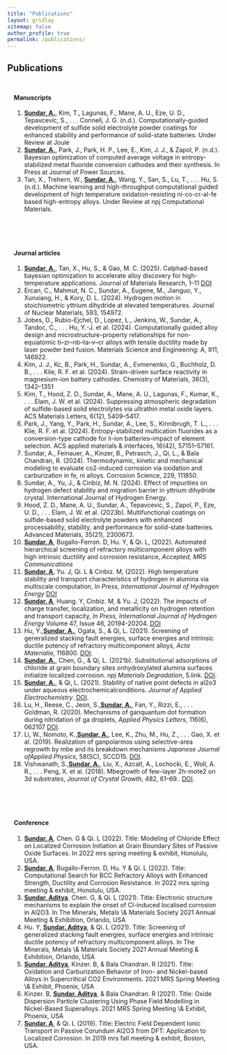```yaml
---
title: "Publications"
layout: gridlay
sitemap: false
author_profile: true
permalink: /publications/
---
```


<style>
.jumbotron{
    padding:3%;
    padding-bottom:10px;
    padding-top:10px;
    margin-top:10px;
    margin-bottom:30px;
}
</style>

## Publications

<style>
img{
  border-radius: 10px;
}
.col-md-3 {
  margin-top:10px;
  margin-bottom:10px;
  padding:0px;
  display:block;
  overflow:hidden;
  text-align:center;
  display: table-cell;
  background: white;
  border-radius: 20px;
  height: auto;
  <!-- border: 1px solid black; -->
}
iframe {
  margin:0;
  padding:0;
  width: 175px;
  display: inline;
  vertical-align: middle;
}
</style>


<div class="jumbotron">
<div class="row align-items-end">
<div class="col-md-12 col-sm-12">
 <h4>Manuscripts</h4>
 <ol>
     <li><u><b>Sundar, A.</b></u>, Kim, T., Lagunas, F., Mane, A. U., Eze, U. D., Tepavcevic, S., . . . Connell, J. G. (n.d.). Computationally-guided
development of sulfide solid electrolyte powder coatings for enhanced stability and performance of solid-state batteries. Under Review at Joule <br></li>
     <li><u><b>Sundar, A.</b></u>, Park, J., Park, H. P., Lee, E., Kim, J. J., & Zapol, P. (n.d.). Bayesian optimization of computed average voltage
in entropy-stabilized metal fluoride conversion cathodes and their synthesis. In Press at Journal of Power Sources.<br></li>
     <li>Tan, X., Trehern, W., <u><b>Sundar, A.</b></u>, Wang, Y., San, S., Lu, T., . . . Hu, S. (n.d.). Machine learning and high-throughput
computational guided development of high temperature oxidation-resisting ni-co-cr-al-fe based high-entropy alloys. Under
Review at npj Computational Materials.</li>
 </ol>
</div>
</div>
</div>

<div class="jumbotron">
<div class="row align-items-end">
<div class="col-md-12 col-sm-12">
 <h4>Journal articles</h4>
 <ol>
     <li><u><b>Sundar, A.</b></u>, Tan, X., Hu, S., & Gao, M. C. (2025). Calphad-based bayesian optimization to accelerate alloy discovery for
high-temperature applications. Journal of Materials Research, 1–11 <a href="https://link.springer.com/article/10.1557/s43578-024-01489-0" target="_blank">DOI</a><br></li>
     <li>Ercan, C., Mahmut, N. C., Sundar, A., Eugene, M., Jianguo, Y., Xunxiang, H., & Kory, D. L. (2024). Hydrogen motion in
stoichiometric yttrium dihydride at elevated temperatures. Journal of Nuclear Materials, 593, 154972. </li>
     <li>Jobes, D., Rubio-Ejchel, D., Lopez, L., Jenkins, W., Sundar, A., Tandoc, C., . . . Hu, Y.-J. et al. (2024). Computationally
guided alloy design and microstructure-property relationships for non-equiatomic ti–zr–nb–ta–v–cr alloys with tensile
ductility made by laser powder bed fusion. Materials Science and Engineering: A, 911, 146922.</li>
     <li> Kim, J. J., Kc, B., Park, H., Sundar, A., Evmenenko, G., Buchholz, D. B., . . . Klie, R. F. et al. (2024). Strain-driven surface
reactivity in magnesium-ion battery cathodes. Chemistry of Materials, 36(3), 1342–1351</li>
     <li>Kim, T., Hood, Z. D., Sundar, A., Mane, A. U., Lagunas, F., Kumar, K., . . . Elam, J. W. et al. (2024). Suppressing
atmospheric degradation of sulfide-based solid electrolytes via ultrathin metal oxide layers. ACS Materials Letters, 6(12),
5409–5417. </li>
     <li>Park, J., Yang, Y., Park, H., Sundar, A., Lee, S., Kinnibrugh, T. L., . . . Klie, R. F. et al. (2024). Entropy-stabilized multication
fluorides as a conversion-type cathode for li-ion batteries–impact of element selection. ACS applied materials & interfaces,
16(42), 57151–57161.</li>
     <li>Sundar, A., Feinauer, A., Kinzer, B., Petrasch, J., Qi, L., & Bala Chandran, R. (2024). Thermodynamic, kinetic and
mechanical modeling to evaluate co2-induced corrosion via oxidation and carburization in fe, ni alloys. Corrosion Science,
229, 111850.</li>
     <li>Sundar, A., Yu, J., & Cinbiz, M. N. (2024). Effect of impurities on hydrogen defect stability and migration barrier in yttrium
dihydride crystal. International Journal of Hydrogen Energy.</li>
     <li>Hood, Z. D., Mane, A. U., Sundar, A., Tepavcevic, S., Zapol, P., Eze, U. D., . . . Elam, J. W. et al. (2023b). Multifunctional
coatings on sulfide-based solid electrolyte powders with enhanced processability, stability, and performance for solid-state
batteries. Advanced Materials, 35(21), 2300673. </li>
 <li><u><b>Sundar. A</b></u>, Bugallo-Ferron. D, Hu. Y, & Qi. L, (2022). Automated hierarchical screening of refractory multicomponent alloys with high intrinsic ductility and corrosion resistance, <i> Accepted, MRS Communications </i><br></li>
 <li><u><b>Sundar. A</b></u>, Yu. J, Qi. L & Cinbiz. M, (2022). High temperature stability and transport characteristics of hydrogen in alumina via multiscale computation, <i>In Press, International Journal of Hydrogen Energy</i> <a href="https://www.sciencedirect.com/science/article/abs/pii/S0360319922031378" target="_blank">DOI</a><br></li>        
 <li><u><b>Sundar. A</b></u>, Huang. Y, Cinbiz. M, & Yu. J, (2022). The impacts of charge transfer, localization, and metallicity on hydrogen retention and transport capacity, <i>In Press, International Journal of Hydrogen Energy</i> Volume 47, Issue 46, 20194-20204. <a href="https://www.sciencedirect.com/science/article/abs/pii/S0360319922017177" target="_blank">DOI</a><br></li>    
 <li>Hu, Y.,<u><b>Sundar, A.</b></u>, Ogata, S., & Qi, L. (2021). Screening of generalized stacking fault energies, surface energies and intrinsic ductile potency of refractory multicomponent alloys, <i>Acta Materialia</i>, 116800. <a href="https://www.sciencedirect.com/science/article/abs/pii/S1359645421001804" target="_blank">DOI</a>.<br></li>
 <li><u><b>Sundar, A.</b></u>, Chen, G., & Qi, L. (2021b). Substitutional adsorptions of chloride at grain boundary sites onhydroxylated alumina surfaces initialize localized corrosion. <i>npj Materials Degradation</i>, 5.link. <a href="https://doi.org/10.1038/s41529-021-00161-w" target="_blank">DOI</a>.<br></li>
 <li><u><b>Sundar, A.</b></u>, & Qi, L. (2021). Stability of native point defects in al2o3 under aqueous electrochemicalconditions. <i>Journal of Applied Electrochemistry</i>. <a href="https://doi.org/10.1007/s10800-020-01526-w" target="_blank">DOI</a>.<br></li>
 <li>Lu, H., Reese, C., Jeon, S.,<u><b>Sundar, A.</b></u>, Fan, Y., Rizzi, E., . . . Goldman, R. (2020). Mechanisms of ganquantum dot formation during nitridation of ga droplets, <i>Applied Physics Letters</i>, 116(6), 062107 <a href="https://aip.scitation.org/doi/abs/10.1063/1.5133965" target="_blank">DOI</a>.<br></li>
 <li>Li, W., Nomoto, K.,<u><b>Sundar, A.</b></u>, Lee, K., Zhu, M., Hu, Z., . . . Gao, X. et al. (2019). Realization of ganpolarmos using selective-area regrowth by mbe and its breakdown mechanisms <i>Japanese Journal ofApplied Physics</i>, 58(SC), SCCD15. <a href="https://iopscience.iop.org/article/10.7567/1347-4065/ab0f1b/meta" target="_blank">DOI</a>.<br></li>
 <li>Vishwanath, S.,<u><b>Sundar, A.</b></u>, Liu, X., Azcatl, A., Lochocki, E., Woll, A. R., . . . Peng, X. et al. (2018). Mbegrowth of few-layer 2h-mote2 on 3d substrates, <i>Journal of Crystal Growth</i>, 482, 61–69.. <a href="https://www.sciencedirect.com/science/article/pii/S0022024817306310" target="_blank">DOI</a>.<br></li>
  </ol>
</div>
</div>
</div>    


<div class="jumbotron">
<div class="row align-items-end">
<div class="col-md-12 col-sm-12">
 <h4>Conference</h4>
 <ol>
 <li><u><b>Sundar. A</b></u>, Chen. G & Qi. L (2022). Title: Modeling of Chloride Effect on Localized Corrosion Initiation at Grain Boundary Sites of Passive Oxide Surfaces. In 2022 mrs spring meeting & exhibit, Honolulu, USA.<br></li>
 <li><u><b>Sundar. A</b></u>, Bugallo-Ferron. D, Hu. Y & Qi. L (2022). Title: Computational Search for BCC Refractory Alloys with Enhanced Strength, Ductility and Corrosion Resistance. In 2022 mrs spring meeting & exhibit, Honolulu, USA.<br></li>
 <li><u><b>Sundar. Aditya</b></u>. Chen. G, & Qi. L (2021). Title: Electronic structure mechanisms to explain the onset of Cl-induced localised corrosion in Al2O3. In The Minerals, Metals \& Materials Society 2021 Annual Meeting & Exhibition, Orlando, USA<br></li>
 <li>Hu. Y, <u><b>Sundar. Aditya</b></u>, & Qi. L (2021). Title: Screening of generalized stacking fault energies, surface
  energies and intrinsic ductile potency of refractory multicomponent alloys. In The Minerals, Metals \& Materials Society 2021 Annual Meeting & Exhibition, Orlando, USA<br></li>
 <li><u><b>Sundar. Aditya</b></u>, Kinzer. B, & Bala Chandran. R (2021). Title: Oxidation and Carburization Behavior of Iron- and Nickel-based Alloys in Supercritical CO2 Environments. 2021 MRS Spring Meeting \& Exhibit, Phoenix, USA<br></li> 
 <li>Kinzer. B, <u><b>Sundar. Aditya</b></u>, & Bala Chandran. R (2021). Title: Oxide Dispersion Particle Clustering Using Phase Field Modelling in Nickel-Based Superalloys. 2021 MRS Spring Meeting \& Exhibit, Phoenix, USA<br></li> 
 <li><u><b>Sundar. A</b></u>, & Qi. L (2019). Title: Electric Field Dependent Ionic Transport in Passive Corundum Al2O3 from DFT: Application to Localized Corrosion. In 2019 mrs fall meeting & exhibit, Boston, USA.<br></li>
 </ol>
</div>
</div>
</div>

